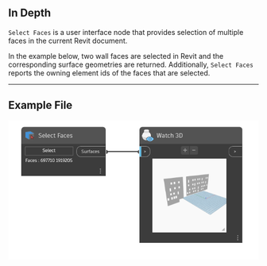 ## In Depth
`Select Faces` is a user interface node that provides selection of multiple faces in the current Revit document.

In the example below, two wall faces are selected in Revit and the corresponding surface geometries are returned. Additionally, `Select Faces` reports the owning element ids of the faces that are selected.
___
## Example File

![Select Faces](./Dynamo.Nodes.SelectFaces_img.jpg)